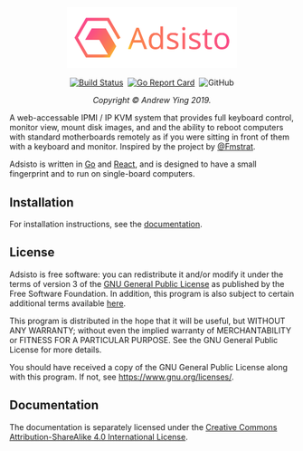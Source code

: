 <div align="center"><img src=".github/logo.png" width="300px" alt="Adsisto" /></div>

<p align="center">
<a href="https://travis-ci.com/adsisto/adsisto"><img src="https://travis-ci.com/adsisto/adsisto.svg?branch=master" alt="Build Status"></a>&nbsp;
<a href="https://goreportcard.com/report/github.com/adsisto/adsisto"><img src="https://goreportcard.com/badge/github.com/adsisto/adsisto" alt="Go Report Card" /></a>&nbsp;
<img alt="GitHub" src="https://img.shields.io/github/license/adsisto/adsisto.svg?color=informational">
</p>

<p align="center"><i>Copyright &copy; Andrew Ying 2019.</i></p>

A web-accessable IPMI / IP KVM system that provides full keyboard control, monitor
view, mount disk images, and and the ability to reboot computers with standard
motherboards remotely as if you were sitting in front of them with a keyboard and
monitor. Inspired by the project by [@Fmstrat](https://github.com/Fmstrat/diy-ipmi).

Adsisto is written in [Go](https://golang.org/) and [React](https://reactjs.org/),
and is designed to have a small fingerprint and to run on single-board computers.

## Installation

For installation instructions, see the [documentation](https://adsisto.org).

## License

Adsisto is free software: you can redistribute it and/or modify it under the terms
of version 3 of the [GNU General Public License](LICENSE.md) as published by the
Free Software Foundation. In addition, this program is also subject to certain
additional terms available [here](SUPPLEMENT.md).

This program is distributed in the hope that it will be useful, but WITHOUT ANY
WARRANTY; without even the implied warranty of MERCHANTABILITY or FITNESS FOR A 
PARTICULAR PURPOSE.  See the GNU General Public License for more details.

You should have received a copy of the GNU General Public License along with
this program.  If not, see <https://www.gnu.org/licenses/>.

## Documentation

The documentation is separately licensed under the [Creative Commons Attribution-ShareAlike
4.0 International License](https://creativecommons.org/licenses/by-sa/4.0/).
